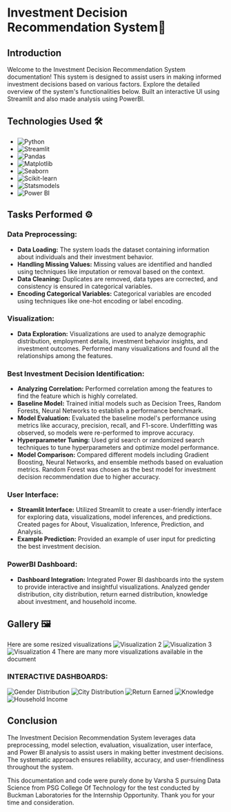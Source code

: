 # Investment Decision Recommendation System🌆

## Introduction

Welcome to the Investment Decision Recommendation System documentation! This system is designed to assist users in making informed investment decisions based on various factors. Explore the detailed overview of the system's functionalities below. Built an interactive UI using Streamlit and also made analysis using PowerBI.

## Technologies Used 🛠️

- ![Python](https://img.shields.io/badge/python-3670A0?style=for-the-badge&logo=python&logoColor=ffdd54) 
- ![Streamlit](https://img.shields.io/static/v1?style=for-the-badge&message=Streamlit&color=FF4B4B&logo=Streamlit&logoColor=FFFFFF&label=)
- ![Pandas](https://img.shields.io/badge/pandas-150458?style=for-the-badge&logo=pandas&logoColor=white)
- ![Matplotlib](https://img.shields.io/badge/Matplotlib-3776AB?style=for-the-badge&logo=python&logoColor=white)
- ![Seaborn](https://img.shields.io/badge/Seaborn-3776AB?style=for-the-badge&logo=python&logoColor=white)
- ![Scikit-learn](https://img.shields.io/badge/scikit_learn-F7931E?style=for-the-badge&logo=scikit-learn&logoColor=white)
- ![Statsmodels](https://img.shields.io/badge/Statsmodels-3766AB?style=for-the-badge&logo=python&logoColor=white)
- ![Power BI](https://img.shields.io/badge/Power_BI-F2C811?style=for-the-badge&logo=powerbi&logoColor=white)


## Tasks Performed ⚙️

### Data Preprocessing:

- **Data Loading:** The system loads the dataset containing information about individuals and their investment behavior.
- **Handling Missing Values:** Missing values are identified and handled using techniques like imputation or removal based on the context.
- **Data Cleaning:** Duplicates are removed, data types are corrected, and consistency is ensured in categorical variables.
- **Encoding Categorical Variables:** Categorical variables are encoded using techniques like one-hot encoding or label encoding.

### Visualization:

- **Data Exploration:** Visualizations are used to analyze demographic distribution, employment details, investment behavior insights, and investment outcomes. Performed many visualizations and found all the relationships among the features.

### Best Investment Decision Identification:

- **Analyzing Correlation:** Performed correlation among the features to find the feature which is highly correlated.
- **Baseline Model:** Trained initial models such as Decision Trees, Random Forests, Neural Networks to establish a performance benchmark.
- **Model Evaluation:** Evaluated the baseline model's performance using metrics like accuracy, precision, recall, and F1-score. Underfitting was observed, so models were re-performed to improve accuracy.
- **Hyperparameter Tuning:** Used grid search or randomized search techniques to tune hyperparameters and optimize model performance.
- **Model Comparison:** Compared different models including Gradient Boosting, Neural Networks, and ensemble methods based on evaluation metrics. Random Forest was chosen as the best model for investment decision recommendation due to higher accuracy.

### User Interface:

- **Streamlit Interface:** Utilized Streamlit to create a user-friendly interface for exploring data, visualizations, model inferences, and predictions. Created pages for About, Visualization, Inference, Prediction, and Analysis.
- **Example Prediction:** Provided an example of user input for predicting the best investment decision.

### PowerBI Dashboard:

- **Dashboard Integration:** Integrated Power BI dashboards into the system to provide interactive and insightful visualizations. Analyzed gender distribution, city distribution, return earned distribution, knowledge about investment, and household income.

## Gallery 🖼️
Here are some resized visualizations
<img src="https://github.com/varshasenthil2003/Buckman-Hackathon/blob/main/Visualizations/vis3.jpg" alt="Visualization 2" idth="200">
<img src="https://github.com/varshasenthil2003/Buckman-Hackathon/blob/main/Visualizations/vis5.jpg" alt="Visualization 3" idth="200">
<img src="https://github.com/varshasenthil2003/Buckman-Hackathon/blob/main/Visualizations/vis11.jpg" alt="Visualization 4" idth="200">
There are many more visualizations available in the document

### INTERACTIVE DASHBOARDS:
<img src="https://github.com/varshasenthil2003/Buckman-Hackathon/blob/main/dashboard/dashboard1.jpg" alt="Gender Distribution" idth="200">
<img src="https://github.com/varshasenthil2003/Buckman-Hackathon/blob/main/dashboard/dashboard2.jpg" alt="City Distribution" idth="200">
<img src="https://github.com/varshasenthil2003/Buckman-Hackathon/blob/main/dashboard/dashboard3.jpg" alt="Return Earned" idth="200">
<img src="https://github.com/varshasenthil2003/Buckman-Hackathon/blob/main/dashboard/dashboard4.jpg" alt="Knowledge" idth="200">
<img src="https://github.com/varshasenthil2003/Buckman-Hackathon/blob/main/dashboard/dashboard5.jpg" alt="Household Income" idth="200">

## Conclusion

The Investment Decision Recommendation System leverages data preprocessing, model selection, evaluation, visualization, user interface, and Power BI analysis to assist users in making better investment decisions. The systematic approach ensures reliability, accuracy, and user-friendliness throughout the system.

This documentation and code were purely done by Varsha S pursuing Data Science from PSG College Of Technology for the test conducted by Buckman Laboratories for the Internship Opportunity. Thank you for your time and consideration.
